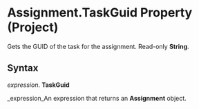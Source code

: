 
# Assignment.TaskGuid Property (Project)

Gets the GUID of the task for the assignment. Read-only  **String**.


## Syntax

 _expression_. **TaskGuid**

 _expression_An expression that returns an  **Assignment** object.

